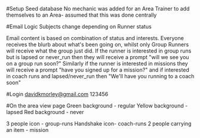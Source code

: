 #Setup
Seed database
No mechanic was added for an Area Trainer to add themselves to an Area- assumed that this was done centrally

#Email Logic
Subjects change depending on Runner status

Email content is based on combination of status and interests. Everyone receives the blurb about what's been going on, whilst only Group Runners will receive what the group just did. If the runner is interested in group runs but is lapsed or never_run then they will receive a prompt "will we see you on a group run soon?"
Similarly if the runner is interested in missions they will receive a prompt "have you signed up for a mission?" and if interested in coach runs and lapsed/never_run then "We'll have you running to a coach soon"

#Login
davidkmorley@gmail.com
123456

#On the area view page
Green background - regular
Yellow background - lapsed
Red background - never

3 people icon - group-runs
Handshake icon- coach-runs
2 people carrying an item - mission
